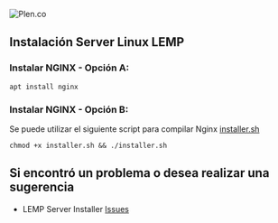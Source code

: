![Plen.co](https://plen.co/assets/images/logo.png)

## Instalación Server Linux LEMP

### Instalar NGINX - Opción A:

`apt install nginx`

### Instalar NGINX - Opción B:

Se puede utilizar el siguiente script para compilar Nginx [installer.sh](installer.sh)

`chmod +x installer.sh && ./installer.sh`


## Si encontró un problema o desea realizar una sugerencia

- LEMP Server Installer [Issues](https://github.com/plencovich/lemp-server-installer/issues)
